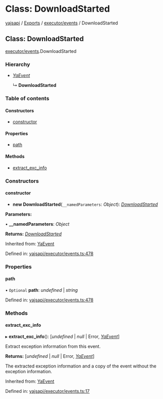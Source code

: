 # Class: DownloadStarted

[yajsapi](../yajsapi.md) / [Exports](../modules/) / [executor/events](../modules/executor_events.md) / DownloadStarted

## Class: DownloadStarted

[executor/events](../modules/executor_events.md).DownloadStarted

### Hierarchy

* [_YaEvent_](executor_events.yaevent.md)

  ↳ **DownloadStarted**

### Table of contents

#### Constructors

* [constructor](executor_events.downloadstarted.md#constructor)

#### Properties

* [path](executor_events.downloadstarted.md#path)

#### Methods

* [extract\_exc\_info](executor_events.downloadstarted.md#extract_exc_info)

### Constructors

#### constructor

+ **new DownloadStarted**\(`__namedParameters`: _Object_\): [_DownloadStarted_](executor_events.downloadstarted.md)

**Parameters:**

• **\_\_namedParameters**: _Object_

**Returns:** [_DownloadStarted_](executor_events.downloadstarted.md)

Inherited from: [YaEvent](executor_events.yaevent.md)

Defined in: [yajsapi/executor/events.ts:478](https://github.com/golemfactory/yajsapi/blob/289a25a/yajsapi/executor/events.ts#L478)

### Properties

#### path

• `Optional` **path**: _undefined_ \| _string_

Defined in: [yajsapi/executor/events.ts:478](https://github.com/golemfactory/yajsapi/blob/289a25a/yajsapi/executor/events.ts#L478)

### Methods

#### extract\_exc\_info

▸ **extract\_exc\_info**\(\): \[_undefined_ \| _null_ \| Error, [_YaEvent_](executor_events.yaevent.md)\]

Extract exception information from this event.

**Returns:** \[_undefined_ \| _null_ \| Error, [_YaEvent_](executor_events.yaevent.md)\]

The extracted exception information and a copy of the event without the exception information.

Inherited from: [YaEvent](executor_events.yaevent.md)

Defined in: [yajsapi/executor/events.ts:17](https://github.com/golemfactory/yajsapi/blob/289a25a/yajsapi/executor/events.ts#L17)

